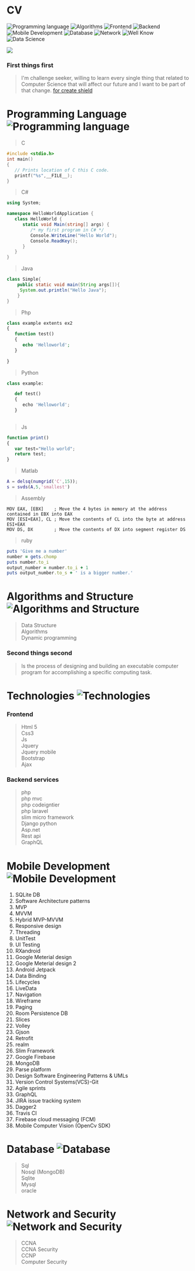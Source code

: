 # CV

![Programming language](https://img.shields.io/badge/-Programming%20language-orange.svg)
![Algorithms](https://img.shields.io/badge/-Algorithms-blue.svg)
![Frontend](https://img.shields.io/badge/-Frontend-green.svg)
![Backend](https://img.shields.io/badge/-Backend-blue.svg)
![Mobile Development](https://img.shields.io/badge/-Mobile%20Development-yellowgreen.svg)
![Database](https://img.shields.io/badge/-Database-red.svg)
![Network](https://img.shields.io/badge/-Network-lightgrey.svg)
![Well Know](https://img.shields.io/badge/-[Well%20Know-orange.svg)
![Data Science](https://img.shields.io/badge/-Data%20Science-blueviolet.svg)

<img src="https://i.ibb.co/rsFD15B/0.jpg">

### First things first
> I'm challenge seeker, willing to learn every single thing that related to Computer Science that will affect our future and I want to be part of that change. [for create shield](https://shields.io/category/coverage/)

# Programming Language ![Programming language](https://img.shields.io/badge/-Programming%20language-orange.svg)

>C
```c
#include <stdio.h> 
int main() 
{ 
   // Prints location of C this C code. 
   printf("%s",__FILE__); 
} 
```
>C#
```c#
using System;

namespace HelloWorldApplication {
   class HelloWorld {
      static void Main(string[] args) {
         /* my first program in C# */
         Console.WriteLine("Hello World");
         Console.ReadKey();
      }
   }
}
```
>Java
```java
class Simple{  
    public static void main(String args[]){  
     System.out.println("Hello Java");  
    }  
}  
```
>Php
```php
class example extents ex2
{
   function test()
   {
      echo 'Helloworld';
   }
   
}
```
>Python
```python
class example:

   def test()
   {
      echo 'Helloworld';
   }
   
```
>Js
```js
function print()
{
   var test="Hello world";
   return test;
}
```
>Matlab
```matlab
A = delsq(numgrid('C',15));
s = svds(A,5,'smallest')
```
>Assembly
```assembly
MOV EAX, [EBX]	  ; Move the 4 bytes in memory at the address contained in EBX into EAX
MOV [ESI+EAX], CL ; Move the contents of CL into the byte at address ESI+EAX
MOV DS, DX        ; Move the contents of DX into segment register DS
```
>ruby
```ruby
puts 'Give me a number'
number = gets.chomp
puts number.to_i
output_number = number.to_i + 1
puts output_number.to_s + ' is a bigger number.'
```

# Algorithms and Structure ![Algorithms and Structure](https://img.shields.io/badge/-Algorithms-blue.svg)
>Data Structure <br>
>Algorithms <br>
>Dynamic programming 

### Second things second
> Is the process of designing and building an executable computer program for accomplishing a specific computing task.
# Technologies ![Technologies](https://img.shields.io/badge/-Technologies-orange.svg)

### Frontend 

>Html 5 <br>
Css3 <br>
Js <br>
Jquery <br>
Jquery mobile <br> 
Bootstrap <br>
Ajax <br>

### Backend services

>php <br>
php mvc <br>
php codeigntier <br>
php laravel <br>
slim micro framework <br>
Django python <br>
Asp.net <br>
Rest api <br>
GraphQL <br>

# Mobile Development ![Mobile Development](https://img.shields.io/badge/Mobile%20Development-blue.svg)

1.	SQLite DB
2.	Software Architecture patterns
3.	MVP
4.	MVVM
5.	Hybrid MVP-MVVM
6.	Responsive design
7.	Threading
8.	UnitTest
9.	UI Testing
10.	RXandroid
11.	Google Meterial design
12.	Google Meterial design 2
13.	Android Jetpack
14.	Data Binding
15.	Lifecycles
16.	LiveData
17.	Navigation
18.	Wireframe
19.	Paging
20.	Room Persistence DB
21.	Slices
22.	Volley
23.	Gjson
24.	Retrofit
25.	realm
26.	Slim Framework
27.	Google Firebase
28.	MongoDB
29.	Parse platform
30.	Design Software Engineering Patterns & UMLs
31.	Version Control Systems(VCS)-Git
32.	Agile sprints
33.	GraphQL
34.	JIRA issue tracking system
35.	Dagger2
36.	Travis CI
37.	Firebase cloud messaging (FCM)
38.	Mobile Computer Vision (OpenCv SDK)

# Database ![Database](https://img.shields.io/badge/Mobile%20Development-red.svg)

>Sql <br>
Nosql (MongoDB) <br>
Sqlite <br>
Mysql <br>
oracle <br>

# Network and Security ![Network and Security](https://img.shields.io/badge/Network%20%20and%20Security-orange.svg)

> CCNA <br>
CCNA Security <br>
CCNP <br>
Computer Security <br>






